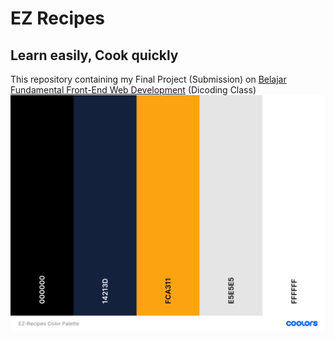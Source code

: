 # EZ Recipes
## Learn easily, Cook quickly
This repository containing my Final Project (Submission) on [Belajar Fundamental Front-End Web Development](https://www.dicoding.com/academies/163/) ​(Dicoding Class)
![EZ Recipes Color Palette](https://raw.githubusercontent.com/virgiawankusuma/EZ-Recipes/master/src/img/color-palette.png "EZ Recipes Color Palette")
